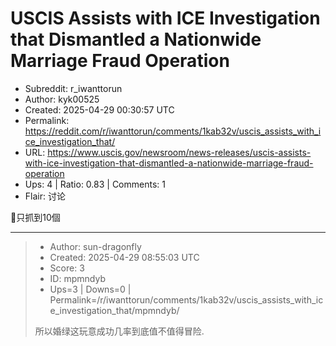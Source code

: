 # USCIS Assists with ICE Investigation that Dismantled a Nationwide Marriage Fraud Operation

- Subreddit: r_iwanttorun
- Author: kyk00525
- Created: 2025-04-29 00:30:57 UTC
- Permalink: https://reddit.com/r/iwanttorun/comments/1kab32v/uscis_assists_with_ice_investigation_that/
- URL: https://www.uscis.gov/newsroom/news-releases/uscis-assists-with-ice-investigation-that-dismantled-a-nationwide-marriage-fraud-operation
- Ups: 4 | Ratio: 0.83 | Comments: 1
- Flair: 讨论


🧐只抓到10個


---

> - Author: sun-dragonfly
> - Created: 2025-04-29 08:55:03 UTC
> - Score: 3
> - ID: mpmndyb
> - Ups=3 | Downs=0 | Permalink=/r/iwanttorun/comments/1kab32v/uscis_assists_with_ice_investigation_that/mpmndyb/
>
> 所以婚绿这玩意成功几率到底值不值得冒险.
